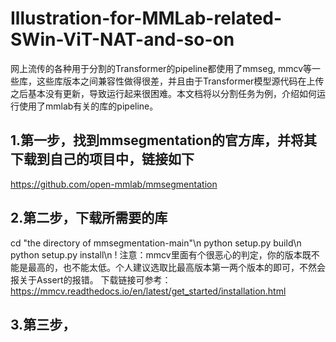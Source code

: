 # Illustration-for-MMLab-related-SWin-ViT-NAT-and-so-on
网上流传的各种用于分割的Transformer的pipeline都使用了mmseg, mmcv等一些库，这些库版本之间兼容性做得很差，并且由于Transformer模型源代码在上传之后基本没有更新，导致运行起来很困难。本文档将以分割任务为例，介绍如何运行使用了mmlab有关的库的pipeline。

## 1.第一步，找到mmsegmentation的官方库，并将其下载到自己的项目中，链接如下
https://github.com/open-mmlab/mmsegmentation

## 2.第二步，下载所需要的库
cd "the directory of mmsegmentation-main"\n
python setup.py build\n
python setup.py install\n
! 注意：mmcv里面有个很恶心的判定，你的版本既不能是最高的，也不能太低。个人建议选取比最高版本第一两个版本的即可，不然会报关于Assert的报错。
下载链接可参考：https://mmcv.readthedocs.io/en/latest/get_started/installation.html

## 3.第三步，
